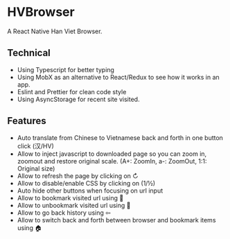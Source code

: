 # HVBrowser
A React Native Han Viet Browser.

## Technical
* Using Typescript for better typing
* Using MobX as an alternative to React/Redux to see how it works in an app.
* Eslint and Prettier for clean code style
* Using AsyncStorage for recent site visited.

## Features
* Auto translate from Chinese to Vietnamese back and forth in one button click (汉/HV)
* Allow to inject javascript to downloaded page so you can zoom in, zoomout and restore original scale. (A+: ZoomIn, a-: ZoomOut, 1:1: Original size)
* Allow to refresh the page by clicking on ↻
* Allow to disable/enable CSS by clicking on (1/½)
* Auto hide other buttons when focusing on url input
* Allow to bookmark visited url using 🔖
* Allow to unbookmark visited url using 📑
* Allow to go back history using ⇦
* Allow to switch back and forth between browser and bookmark items using 🏠


